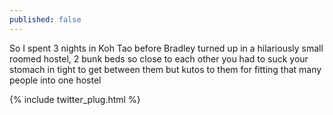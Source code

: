 ```yaml
---
published: false
---
```



So I spent 3 nights in Koh Tao before Bradley turned up in a hilariously small roomed hostel, 2 bunk beds so close to each other you had to suck your stomach in tight to get between them but kutos to them for fitting that many people into one hostel

{% include twitter_plug.html %}